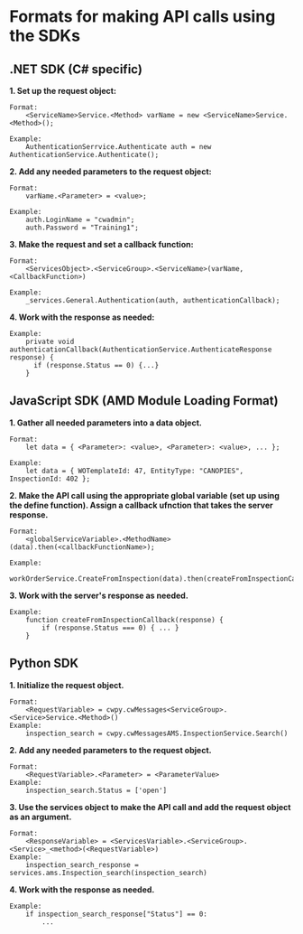 # Formats for making API calls using the SDKs
## .NET SDK (C# specific)
**1. Set up the request object:**
```
Format:
    <ServiceName>Service.<Method> varName = new <ServiceName>Service.<Method>();

Example:
    AuthenticationSerrvice.Authenticate auth = new AuthenticationService.Authenticate();
```

**2. Add any needed parameters to the request object:**
```
Format:
    varName.<Parameter> = <value>;

Example:
    auth.LoginName = "cwadmin";
    auth.Password = "Training1";
```

**3. Make the request and set a callback function:**
```
Format:
    <ServicesObject>.<ServiceGroup>.<ServiceName>(varName, <CallbackFunction>)

Example:
    _services.General.Authentication(auth, authenticationCallback);
```

**4. Work with the response as needed:**
```
Example:
    private void authenticationCallback(AuthenticationService.AuthenticateResponse response) {
      if (response.Status == 0) {...}
    }
```

## JavaScript SDK (AMD Module Loading Format)
**1. Gather all needed parameters into a data object.**
```
Format:
    let data = { <Parameter>: <value>, <Parameter>: <value>, ... };
    
Example:
    let data = { WOTemplateId: 47, EntityType: "CANOPIES", InspectionId: 402 };
```
**2. Make the API call using the appropriate global variable (set up using the define function). Assign a callback ufnction that takes the server response.**
```
Format:
    <globalServiceVariable>.<MethodName>(data).then(<callbackFunctionName>);
    
Example:
    workOrderService.CreateFromInspection(data).then(createFromInspectionCallback);
```
**3. Work with the server's response as needed.**
```
Example:
    function createFromInspectionCallback(response) {
        if (response.Status === 0) { ... }
    }
```

## Python SDK
**1. Initialize the request object.**
``` 
Format:
    <RequestVariable> = cwpy.cwMessages<ServiceGroup>.<Service>Service.<Method>()
Example:
    inspection_search = cwpy.cwMessagesAMS.InspectionService.Search()
```
**2. Add any needed parameters to the request object.**
```
Format:
    <RequestVariable>.<Parameter> = <ParameterValue>
Example:
    inspection_search.Status = ['open']
```
**3. Use the services object to make the API call and add the request object as an argument.**
```
Format:
    <ResponseVariable> = <ServicesVariable>.<ServiceGroup>.<Service>_<method>(<RequestVariable>)
Example:
    inspection_search_response = services.ams.Inspection_search(inspection_search)
```
**4. Work with the response as needed.**
```
Example:
    if inspection_search_response["Status"] == 0:
        ...
```